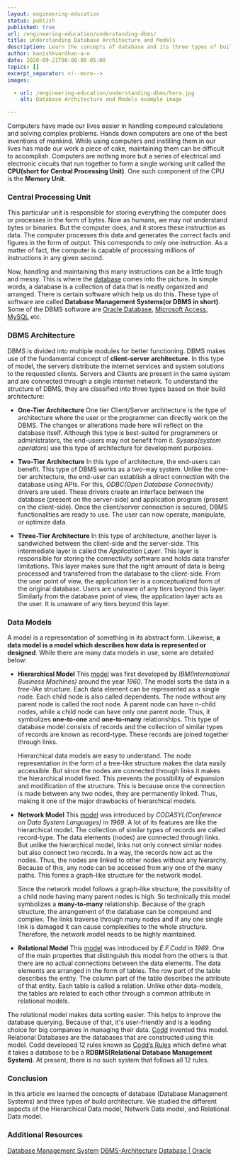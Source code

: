 ```yaml
---
layout: engineering-education
status: publish
published: true
url: /engineering-education/understanding-dbms/
title: Understanding Database Architecture and Models
description: Learn the concepts of database and its three types of build architecture. Study the different aspects of the Hierarchical Data model, Network Data model and Relational Data model.
author: kanishkvardhan-a-n
date: 2020-09-21T00:00:00-05:00
topics: []
excerpt_separator: <!--more-->
images:

  - url: /engineering-education/understanding-dbms/hero.jpg
    alt: Database Architecture and Models example image

---
```

Computers have made our lives easier in handling compound calculations and solving complex problems. Hands down computers are one of the best inventions of mankind. While using computers and instilling them in our lives has made our work a piece of cake, maintaining them can be difficult to accomplish. Computers are nothing more but a series of electrical and electronic circuits that run together to form a single working unit called the **CPU(short for Central Processing Unit)**. One such component of the CPU is the **Memory Unit**.
<!--more-->
### Central Processing Unit
This particular unit is responsible for storing everything the computer does or processes in the form of bytes. Now as humans, we may not understand bytes or binaries. But the computer does, and it stores these instruction as data. The computer processes this data and generates the correct facts and figures in the form of output. This corresponds to only one instruction. As a matter of fact, the computer is capable of processing millions of instructions in any given second.

Now, handling and maintaining this many instructions can be a little tough and messy. This is where the [database](https://en.wikipedia.org/wiki/Database) comes into the picture. In simple words, a database is a collection of data that is neatly organized and arranged. There is certain software which help us do this. These type of software are called **Database Management Systems(or DBMS in short)**. Some of the DBMS software are [Oracle Database](https://www.oracle.com/in/database/), [Microsoft Access](https://www.microsoft.com/en-in/microsoft-365/access), [MySQL](https://www.mysql.com/) etc.

### DBMS Architecture
DBMS is divided into multiple modules for better functioning. DBMS makes use of the fundamental concept of **client-server architecture**. In this type of model, the servers distribute the internet services and system solutions to the requested clients. Servers and Clients are present in the same system and are connected through a single internet network. To understand the structure of DBMS, they are classified into three types based on their build architecture:

- **One-Tier Architecture**
One tier Client/Server architecture is the type of architecture where the user or the programmer can directly work on the DBMS. The changes or alterations made here will reflect on the database itself. Although this type is best-suited for programmers or administrators, the end-users may not benefit from it. *Sysops(system operators)* use this type of architecture for development purposes.

- **Two-Tier Architecture**
In this type of architecture, the end-users can benefit. This type of DBMS works as a two-way system. Unlike the one-tier architecture, the end-user can establish a direct connection with the database using APIs. For this, *ODBC(Open Database Connectivity)* drivers are used. These drivers create an interface between the database (present on the server-side) and application program (present on the client-side). Once the client/server connection is secured, DBMS functionalities are ready to use. The user can now operate, manipulate, or optimize data.

- **Three-Tier Architecture**
In this type of architecture, another layer is sandwiched between the client-side and the server-side. This intermediate layer is called the *Application Layer*. This layer is responsible for storing the connectivity software and holds data transfer limitations. This layer makes sure that the right amount of data is being processed and transferred from the database to the client-side. From the user point of view, the application tier is a conceptualized form of the original database. Users are unaware of any tiers beyond this layer. Similarly from the database point of view, the application layer acts as the user. It is unaware of any tiers beyond this layer.

### Data Models
A model is a representation of something in its abstract form. Likewise, **a data model is a model which describes how data is represented or designed**. While there are many data models in use, some are detailed below:

- **Hierarchical Model**
This [model](https://en.wikipedia.org/wiki/Hierarchical_database_model) was first developed by *IBM(International Business Machines)* around the year *1960*. The model sorts the data in a *tree-like* structure. Each data element can be represented as a single node. Each child node is also called dependents. The node without any parent node is called the root node. A parent node can have n-child nodes, while a child node can have only one parent node. Thus, it symbolizes **one-to-one** and **one-to-many** relationships. This type of database model consists of records and the collection of similar types of records are known as record-type. These records are joined together through links.

    Hierarchical data models are easy to understand. The node representation in the form of a tree-like structure makes the data easily accessible. But since the nodes are connected through links it makes the hierarchical model fixed. This prevents the possibility of expansion and modification of the structure. This is because once the connection is made between any two nodes, they are permanently linked. Thus, making it one of the major drawbacks of hierarchical models.

- **Network Model**
This [model](https://en.wikipedia.org/wiki/Network_model) was introduced by *CODASYL(Conference on Data System Languages)* in *1969*. A lot of its features are like the hierarchical model. The collection of similar types of records are called record-type. The data elements (nodes) are connected through links. But unlike the hierarchical model, links not only connect similar nodes but also connect two records. In a way, the records now act as the nodes. Thus, the nodes are linked to other nodes without any hierarchy. Because of this, any node can be accessed from any one of the many paths. This forms a graph-like structure for the network model.

    Since the network model follows a graph-like structure, the possibility of a child node having many parent nodes is high. So technically this model symbolizes a **many-to-many** relationship. Because of the graph structure, the arrangement of the database can be compound and complex. The links traverse through many nodes and if any one single link is damaged it can cause complexities to the whole structure. Therefore, the network model needs to be highly maintained.

- **Relational Model**
This [model](https://en.wikipedia.org/wiki/Relational_model) was introduced by *E.F.Codd* in *1969*. One of the main properties that distinguish this model from the others is that there are no actual connections between the data elements. The data elements are arranged in the form of tables. The row part of the table describes the entity. The column part of the table describes the attribute of that entity. Each table is called a relation. Unlike other data-models, the tables are related to each other through a common attribute in relational models.

The relational model makes data sorting easier. This helps to improve the database querying. Because of that, it's user-friendly and is a leading choice for big companies in managing their data. [Codd](https://en.wikipedia.org/wiki/Edgar_F._Codd) invented this model. Relational Databases are the databases that are constructed using this model. Codd developed 12 rules known as [Codd’s Rules](https://en.wikipedia.org/wiki/Codd%27s_12_rules) which define what it takes a database to be a **RDBMS(Relational Database Management System)**. At present, there is no such system that follows all 12 rules.

### Conclusion

In this article we learned the concepts of database (Database Management Systems) and three types of build architecture. We studied the different aspects of the Hierarchical Data model, Network Data model, and Relational Data model.

### Additional Resources
[Database Management System](https://www.tutorialspoint.com/dbms/index.htm)
[DBMS-Architecture](https://www.javatpoint.com/dbms-architecture)
[Database | Oracle](https://www.oracle.com/database/what-is-database.html)
